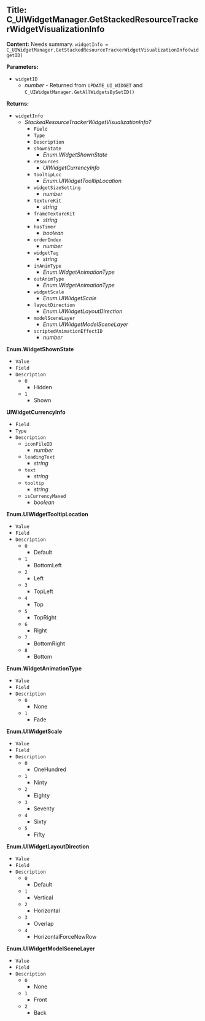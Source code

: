 ## Title: C_UIWidgetManager.GetStackedResourceTrackerWidgetVisualizationInfo

**Content:**
Needs summary.
`widgetInfo = C_UIWidgetManager.GetStackedResourceTrackerWidgetVisualizationInfo(widgetID)`

**Parameters:**
- `widgetID`
  - *number* - Returned from `UPDATE_UI_WIDGET` and `C_UIWidgetManager.GetAllWidgetsBySetID()`

**Returns:**
- `widgetInfo`
  - *StackedResourceTrackerWidgetVisualizationInfo?*
    - `Field`
    - `Type`
    - `Description`
    - `shownState`
      - *Enum.WidgetShownState*
    - `resources`
      - *UIWidgetCurrencyInfo*
    - `tooltipLoc`
      - *Enum.UIWidgetTooltipLocation*
    - `widgetSizeSetting`
      - *number*
    - `textureKit`
      - *string*
    - `frameTextureKit`
      - *string*
    - `hasTimer`
      - *boolean*
    - `orderIndex`
      - *number*
    - `widgetTag`
      - *string*
    - `inAnimType`
      - *Enum.WidgetAnimationType*
    - `outAnimType`
      - *Enum.WidgetAnimationType*
    - `widgetScale`
      - *Enum.UIWidgetScale*
    - `layoutDirection`
      - *Enum.UIWidgetLayoutDirection*
    - `modelSceneLayer`
      - *Enum.UIWidgetModelSceneLayer*
    - `scriptedAnimationEffectID`
      - *number*

**Enum.WidgetShownState**
- `Value`
- `Field`
- `Description`
  - `0`
    - Hidden
  - `1`
    - Shown

**UIWidgetCurrencyInfo**
- `Field`
- `Type`
- `Description`
  - `iconFileID`
    - *number*
  - `leadingText`
    - *string*
  - `text`
    - *string*
  - `tooltip`
    - *string*
  - `isCurrencyMaxed`
    - *boolean*

**Enum.UIWidgetTooltipLocation**
- `Value`
- `Field`
- `Description`
  - `0`
    - Default
  - `1`
    - BottomLeft
  - `2`
    - Left
  - `3`
    - TopLeft
  - `4`
    - Top
  - `5`
    - TopRight
  - `6`
    - Right
  - `7`
    - BottomRight
  - `8`
    - Bottom

**Enum.WidgetAnimationType**
- `Value`
- `Field`
- `Description`
  - `0`
    - None
  - `1`
    - Fade

**Enum.UIWidgetScale**
- `Value`
- `Field`
- `Description`
  - `0`
    - OneHundred
  - `1`
    - Ninty
  - `2`
    - Eighty
  - `3`
    - Seventy
  - `4`
    - Sixty
  - `5`
    - Fifty

**Enum.UIWidgetLayoutDirection**
- `Value`
- `Field`
- `Description`
  - `0`
    - Default
  - `1`
    - Vertical
  - `2`
    - Horizontal
  - `3`
    - Overlap
  - `4`
    - HorizontalForceNewRow

**Enum.UIWidgetModelSceneLayer**
- `Value`
- `Field`
- `Description`
  - `0`
    - None
  - `1`
    - Front
  - `2`
    - Back